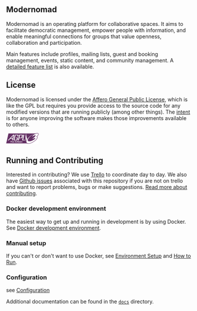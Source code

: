## Modernomad

Modernomad is an operating platform for collaborative spaces. It aims to
facilitate democratic management, empower people with information, and enable
meaningful connections for groups that value openness, collaboration and
participation.

Main features include profiles, mailing lists, guest and booking
management, events, static content, and community management. A [detailed
feature list](docs/features.md) is also available.

## License
Modernomad is licensed under the [Affero General Public License](agpl-3.0.txt),
which is like the GPL but requires you provide access to the source code for
any modified versions that are running publicly (among other things). The
[intent](http://www.gnu.org/licenses/why-affero-gpl.html) is for anyone
improving the software makes those improvements available to others.

<img src="static/img/agplv3-88x31.png" />

## Running and Contributing

Interested in contributing? We use [Trello](https://trello.com/b/FPDnTkqj/modernomad) to coordinate day to day. We also have
[Github issues](https://github.com/jessykate/modernomad/issues?state=open)
associated with this repository if you are not on trello and want to report problems, bugs or make suggestions.
[Read more about contributing](docs/contributing.md).

### Docker development environment

The easiest way to get up and running in development is by using Docker. See [Docker development environment](docs/docker-development-environment.md).

### Manual setup

If you can't or don't want to use Docker, see [Environment Setup](docs/environment-setup.md) and [How to Run](docs/how-to-run.md).

### Configuration

see [Configuration](docs/configuration.md)

Additional documentation can be found in the [`docs`](docs/) directory.
